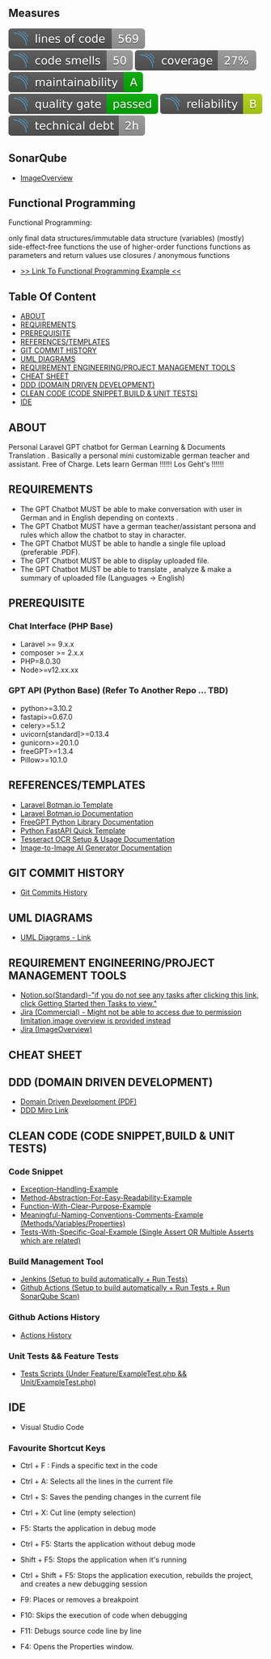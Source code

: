 ## Measures 

![CodeLines](https://github.com/CuteDandelion/docs-german-translator/blob/main/SonarQubeMeasures/code_lines.svg)
![CodeSmells](https://github.com/CuteDandelion/docs-german-translator/blob/main/SonarQubeMeasures/code_smells.svg)
![CodeCoverage](https://github.com/CuteDandelion/docs-german-translator/blob/main/SonarQubeMeasures/coverage.svg)
![CodeMaintainability](https://github.com/CuteDandelion/docs-german-translator/blob/main/SonarQubeMeasures/maintainability.svg)
![QualityGate](https://github.com/CuteDandelion/docs-german-translator/blob/main/SonarQubeMeasures/quality_gate.svg)
![CodeReliability](https://github.com/CuteDandelion/docs-german-translator/blob/main/SonarQubeMeasures/reliability.svg)
![TechnicalDebt](https://github.com/CuteDandelion/docs-german-translator/blob/main/SonarQubeMeasures/technical_debt.svg)

## SonarQube 

- [ImageOverview](https://github.com/CuteDandelion/docs-german-translator/tree/main/SonarQubeMeasures)

## Functional Programming

Functional Programming:

only final data structures/immutable data structure (variables)
(mostly) side-effect-free functions
the use of higher-order functions
functions as parameters and return values
use closures / anonymous functions

- [>> Link To Functional Programming Example <<](https://github.com/CuteDandelion/docs-german-translator/blob/main/functionalProgrammingExample/main.rs)


## Table Of Content

- [ABOUT](https://github.com/CuteDandelion/docs-german-translator#about)
- [REQUIREMENTS](https://github.com/CuteDandelion/docs-german-translator#requirements)
- [PREREQUISITE](https://github.com/CuteDandelion/docs-german-translator#prerequisite)
- [REFERENCES/TEMPLATES](https://github.com/CuteDandelion/docs-german-translator#referencestemplates)
- [GIT COMMIT HISTORY](https://github.com/CuteDandelion/docs-german-translator#git-commit-history)
- [UML DIAGRAMS](https://github.com/CuteDandelion/docs-german-translator#uml-diagrams)
- [REQUIREMENT ENGINEERING/PROJECT MANAGEMENT TOOLS](https://github.com/CuteDandelion/docs-german-translator#requirement-engineeringproject-management-tools)
- [CHEAT SHEET](https://github.com/CuteDandelion/docs-german-translator#cheat-sheet)
- [DDD (DOMAIN DRIVEN DEVELOPMENT)](https://github.com/CuteDandelion/docs-german-translator#ddd-domain-driven-development)
- [CLEAN CODE (CODE SNIPPET,BUILD & UNIT TESTS)](https://github.com/CuteDandelion/docs-german-translator#clean-code-code-snippetbuild--unit-tests)
- [IDE](https://github.com/CuteDandelion/docs-german-translator#ide)

## ABOUT 

Personal Laravel GPT chatbot for German Learning & Documents Translation . Basically a personal mini customizable german teacher and assistant. Free of Charge.
Lets learn German !!!!!! Los Geht's !!!!!!

## REQUIREMENTS 

- The GPT Chatbot MUST be able to make conversation with user in German and in English depending on contexts .
- The GPT Chatbot MUST have a german teacher/assistant persona and rules which allow the chatbot to stay in character.
- The GPT Chatbot MUST be able to handle a single file upload (preferable .PDF).
- The GPT Chatbot MUST be able to display uploaded file.
- The GPT Chatbot MUST be able to translate , analyze & make a summary of uploaded file (Languages -> English)

## PREREQUISITE 

### Chat Interface (PHP Base)

- Laravel >= 9.x.x
- composer >= 2.x.x
- PHP=8.0.30
- Node>=v12.xx.xx


### GPT API (Python Base) (Refer To Another Repo ... TBD)

- python>=3.10.2
- fastapi>=0.67.0
- celery>=5.1.2
- uvicorn[standard]>=0.13.4
- gunicorn>=20.1.0
- freeGPT>=1.3.4
- Pillow>=10.1.0

## REFERENCES/TEMPLATES

- [Laravel Botman.io Template](https://github.com/shoutsdev/laravel-botman-chatbot) 
- [Laravel Botman.io Documentation](https://botman.io/2.0/welcome)
- [FreeGPT Python Library Documentation](https://github.com/Ruu3f/freeGPT/tree/main)
- [Python FastAPI Quick Template](https://github.com/BreezeWhite/simple-fastapi/tree/main)
- [Tesseract OCR Setup & Usage Documentation](https://github.com/tesseract-ocr/tesseract#about)
- [Image-to-Image AI Generator Documentation](https://huggingface.co/docs/diffusers/main/en/using-diffusers/img2img)


## GIT COMMIT HISTORY

- [Git Commits History](https://github.com/CuteDandelion/docs-german-translator/commits/main)

## UML DIAGRAMS

- [UML Diagrams - Link](https://github.com/CuteDandelion/docs-german-translator/tree/main/UMLDiagrams)

## REQUIREMENT ENGINEERING/PROJECT MANAGEMENT TOOLS

- [Notion.so(Standard)-"if you do not see any tasks after clicking this link, click Getting Started then Tasks to view."](https://www.notion.so/7c64d9edc6a74ca582da0067855640b8?v=3cacb503d3784ebaa85231f940ed193a&pvs=4)
- [Jira (Commercial) - Might not be able to access due to permission limitation,image overview is provided instead](https://cutedandelion.atlassian.net/jira/software/projects/KAN/boards/1/timeline)
- [Jira (ImageOverview)](https://github.com/CuteDandelion/docs-german-translator/tree/main/JIRA)

## CHEAT SHEET

## DDD (DOMAIN DRIVEN DEVELOPMENT)
- [Domain Driven Development (PDF)](https://github.com/CuteDandelion/docs-german-translator/blob/main/DomainDrivenDev/DomainDrivenDesign.pdf)
- [DDD Miro Link](https://miro.com/app/board/uXjVN-syDkw=/?share_link_id=306153052032)

## CLEAN CODE (CODE SNIPPET,BUILD & UNIT TESTS)

### Code Snippet ###

- [Exception-Handling-Example](https://github.com/CuteDandelion/docs-german-translator/blob/d5969c4367a29977c1c32b985b787341e74337fe/mysimpleGPTBot/app/Http/Controllers/BotmanController.php#L276-L288)
- [Method-Abstraction-For-Easy-Readability-Example](https://github.com/CuteDandelion/docs-german-translator/blob/d5969c4367a29977c1c32b985b787341e74337fe/mysimpleGPTBot/app/Http/Controllers/BotmanController.php#L59-L74)
- [Function-With-Clear-Purpose-Example](https://github.com/CuteDandelion/docs-german-translator/blob/d5969c4367a29977c1c32b985b787341e74337fe/mysimpleGPTBot/app/Http/Controllers/BotmanController.php#L195-L210)
- [Meaningful-Naming-Conventions-Comments-Example (Methods/Variables/Properties)](https://github.com/CuteDandelion/docs-german-translator/blob/d5969c4367a29977c1c32b985b787341e74337fe/mysimpleGPTBot/app/Http/Controllers/BotmanController.php#L260-L274)
- [Tests-With-Specific-Goal-Example (Single Assert OR Multiple Asserts which are related)](https://github.com/CuteDandelion/docs-german-translator/blob/5100c68c3167f5c0eb45ad6ffe50e6863457ade4/mysimpleGPTBot/tests/Unit/ExampleTest.php#L61-L94)

### Build Management Tool ###

- [Jenkins (Setup to build automatically + Run Tests)](https://github.com/CuteDandelion/docs-german-translator/tree/main/JenkinsFiles)
- [Github Actions (Setup to build automatically + Run Tests + Run SonarQube Scan)](https://github.com/CuteDandelion/docs-german-translator/blob/main/.github/workflows/github_build.yml)

### Github Actions History ###
- [Actions History](https://github.com/CuteDandelion/docs-german-translator/actions/runs/7425547388)

### Unit Tests && Feature Tests ###

- [Tests Scripts (Under Feature/ExampleTest.php && Unit/ExampleTest.php)](https://github.com/CuteDandelion/docs-german-translator/tree/main/mysimpleGPTBot/tests)

## IDE

- Visual Studio Code

### Favourite Shortcut Keys ###

- Ctrl + F : Finds a specific text in the code
- Ctrl + A: Selects all the lines in the current file
- Ctrl + S: Saves the pending changes in the current file
- Ctrl + X: Cut line (empty selection)

- F5: Starts the application in debug mode
- Ctrl + F5: Starts the application without debug mode
- Shift + F5: Stops the application when it's running
- Ctrl + Shift + F5: Stops the application execution, rebuilds the project, and creates a new debugging session
- F9: Places or removes a breakpoint
- F10: Skips the execution of code when debugging
- F11: Debugs source code line by line

- F4: Opens the Properties window.


